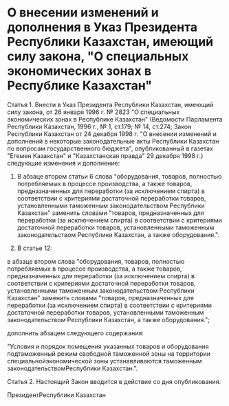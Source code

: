 # О внесении изменений и дополнения в Указ Президента Республики Казахстан, имеющий силу закона, "О специальных экономических зонах в Республике Казахстан"

Статья 1. Внести в Указ Президента Республики Казахстан, имеющий силу закона, от 26 января 1996 г. № 2823 "О специальных экономических зонах в Республике Казахстан" (Ведомости Парламента Республики Казахстан, 1996 г., № 1, ст.179; № 14, ст.274; Закон Республики Казахстан от 24 декабря 1998 г. "О внесении изменений и дополнений в некоторые законодательные акты Республики Казахстан по вопросам государственного бюджета", опубликованный в газетах "Егемен Казакстан" и "Казахстанская правда" 29 декабря 1998 г.) следующие изменения и дополнение:

1. В абзаце втором статьи 6 слова "оборудования, товаров, полностью потребляемых в процессе производства, а также товаров, предназначенных для переработки (за исключением спирта) в соответствии с критериями достаточной переработки товаров, установленными таможенным законодательством Республики Казахстан" заменить словами "товаров, предназначенных для переработки (за исключением спирта) в соответствии с критериями достаточной переработки товаров, установленными таможенным законодательством Республики Казахстан, а также оборудования.".

2. В статье 12:

в абзаце втором слова "оборудования, товаров, полностью потребляемых в процессе производства, а также товаров, предназначенных для переработки (за исключением спирта) в соответствии с критериями достаточной переработки товаров, установленными таможенным законодательством Республики Казахстан" заменить словами "товаров, предназначенных для переработки (за исключением спирта) в соответствии с критериями достаточной переработки товаров, установленными таможенным законодательством Республики Казахстан, а также оборудования.";

дополнить абзацем следующего содержания:

"Условия и порядок помещения указанных товаров и оборудования подтаможенный режим свободной таможенной зоны на территории специальнойэкономической зоны устанавливаются таможенным законодательствомРеспублики Казахстан.".

Статья 2. Настоящий Закон вводится в действие со дня опубликования.

ПрезидентРеспублики Казахстан

